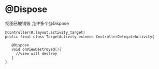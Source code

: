 # @Dispose
视图已被销毁 允许多个@Dispose
```
@Controller(R.layout.activity_target)
public final class TargetActivity extends ControllerDelegateActivity{

   @Dispose
   void onViewDestroyed(){
     //view will destroy
   }
}

```
